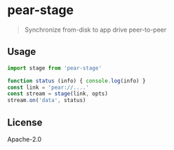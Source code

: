 # pear-stage

> Synchronize from-disk to app drive peer-to-peer

## Usage

```js
import stage from 'pear-stage'
```

```js
function status (info) { console.log(info) }
const link = 'pear://....'
const stream = stage(link, opts)
stream.on('data', status)
```

## License

Apache-2.0